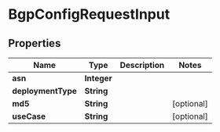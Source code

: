 

# BgpConfigRequestInput


## Properties

| Name | Type | Description | Notes |
|------------ | ------------- | ------------- | -------------|
|**asn** | **Integer** |  |  |
|**deploymentType** | **String** |  |  |
|**md5** | **String** |  |  [optional] |
|**useCase** | **String** |  |  [optional] |



